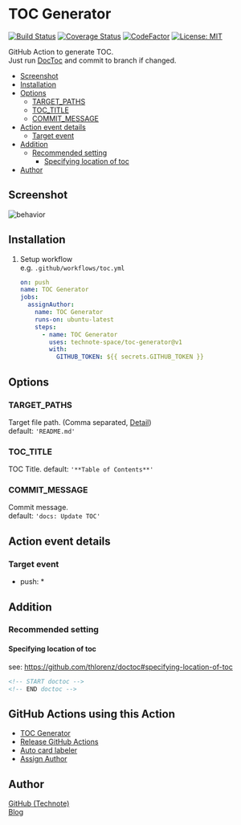 # TOC Generator

[![Build Status](https://github.com/technote-space/toc-generator/workflows/Build/badge.svg)](https://github.com/technote-space/toc-generator/actions)
[![Coverage Status](https://coveralls.io/repos/github/technote-space/toc-generator/badge.svg?branch=master)](https://coveralls.io/github/technote-space/toc-generator?branch=master)
[![CodeFactor](https://www.codefactor.io/repository/github/technote-space/toc-generator/badge)](https://www.codefactor.io/repository/github/technote-space/toc-generator)
[![License: MIT](https://img.shields.io/badge/License-MIT-blue.svg)](https://github.com/technote-space/toc-generator/blob/master/LICENSE)

GitHub Action to generate TOC.  
Just run [DocToc](https://github.com/thlorenz/doctoc) and commit to branch if changed.

<!-- START doctoc generated TOC please keep comment here to allow auto update -->
<!-- DON'T EDIT THIS SECTION, INSTEAD RE-RUN doctoc TO UPDATE -->


- [Screenshot](#screenshot)
- [Installation](#installation)
- [Options](#options)
  - [TARGET_PATHS](#target_paths)
  - [TOC_TITLE](#toc_title)
  - [COMMIT_MESSAGE](#commit_message)
- [Action event details](#action-event-details)
  - [Target event](#target-event)
- [Addition](#addition)
  - [Recommended setting](#recommended-setting)
    - [Specifying location of toc](#specifying-location-of-toc)
- [Author](#author)

<!-- END doctoc generated TOC please keep comment here to allow auto update -->

## Screenshot
![behavior](https://raw.githubusercontent.com/technote-space/toc-generator/images/screenshot.gif)

## Installation
1. Setup workflow  
   e.g. `.github/workflows/toc.yml`
   ```yaml
   on: push
   name: TOC Generator
   jobs:
     assignAuthor:
       name: TOC Generator
       runs-on: ubuntu-latest
       steps:
         - name: TOC Generator
           uses: technote-space/toc-generator@v1
           with:
             GITHUB_TOKEN: ${{ secrets.GITHUB_TOKEN }}
   ```

## Options
### TARGET_PATHS
Target file path. (Comma separated, [Detail](https://github.com/thlorenz/doctoc#adding-toc-to-individual-files))  
default: `'README.md'`  
### TOC_TITLE
TOC Title.
default: `'**Table of Contents**'`
### COMMIT_MESSAGE
Commit message.  
default: `'docs: Update TOC'`  

## Action event details
### Target event
- push: *

## Addition
### Recommended setting
#### Specifying location of toc
see: https://github.com/thlorenz/doctoc#specifying-location-of-toc  
```markdown
<!-- START doctoc -->
<!-- END doctoc -->
```

## GitHub Actions using this Action
- [TOC Generator](https://github.com/technote-space/toc-generator)
- [Release GitHub Actions](https://github.com/technote-space/release-github-actions)
- [Auto card labeler](https://github.com/technote-space/auto-card-labeler)
- [Assign Author](https://github.com/technote-space/assign-author)

## Author
[GitHub (Technote)](https://github.com/technote-space)  
[Blog](https://technote.space)
